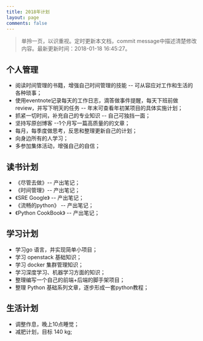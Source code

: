 ```yaml
---
title: 2018年计划
layout: page
comments: false
---
```


> 单拎一页，以识重视。定时更新本文档，commit message中描述清楚修改内容。最新更新时间：2018-01-18 16:45:27。

## 个人管理

- 阅读时间管理的书籍，增强自己时间管理的技能 -- 可从容应对工作和生活的各种琐事；
- 使用eventnote记录每天的工作日志，滴答做事件提醒，每天下班前做review，并写下明天的任务 -- 年末可查看年初某项目的具体实施计划；
- 抓紧一切时间，补充自己的专业知识 -- 自己可独挡一面；
- 坚持写原创博客 --1个月写一篇高质量的的文章；
- 每月，每季度做思考，反思和整理更新自己的计划；
- 向身边所有的人学习；
- 多参加集体活动，增强自己的自信；

## 读书计划

- 《尽管去做》-- 产出笔记；
- 《时间管理》-- 产出笔记；
- 《SRE Google》 -- 产出笔记；
- 《流畅的python》 -- 产出笔记；
- 《Python CookBook》 -- 产出笔记；

## 学习计划

- 学习go 语言，并实现简单小项目；
- 学习 openstack 基础知识； 
- 学习 docker 集群管理知识； 
- 学习深度学习、机器学习方面的知识；
- 整理编写一个自己的前端+后端的脚手架项目；
- 整理 Python 基础系列文章，逐步形成一套python教程；

## 生活计划

- 调整作息，晚上10点睡觉；
- 减肥计划，目标 140 kg;


